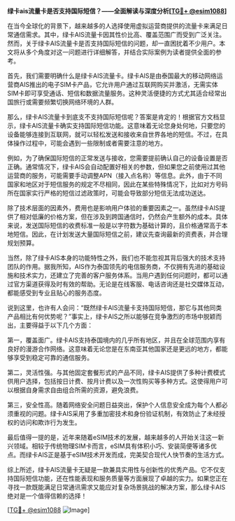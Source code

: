 **绿卡ais流量卡是否支持国际短信？——全面解读与深度分析[[TG💪+ @esim1088](https://t.me/s/esim1088)]**

在当今全球化的背景下，越来越多的人选择使用虚拟运营商提供的流量卡来满足日常通信需求。其中，绿卡AIS流量卡因其性价比高、覆盖范围广而受到广泛关注。然而，关于绿卡AIS流量卡是否支持国际短信的问题，却一直困扰着不少用户。本文将从多个角度对这一问题进行详细解答，并结合实际案例为读者提供全面的参考。

首先，我们需要明确什么是绿卡AIS流量卡。绿卡AIS是由泰国最大的移动网络运营商AIS推出的电子SIM卡产品，它允许用户通过互联网购买并激活，无需实体SIM卡即可享受通话、短信和数据流量服务。这种灵活便捷的方式尤其适合经常出国旅行或需要频繁切换网络环境的人群。

那么，绿卡AIS流量卡到底支不支持国际短信呢？答案是肯定的！根据官方文档显示，绿卡AIS流量卡确实支持国际短信功能。这意味着无论您身处何地，只要您的设备能够连接到互联网，就可以轻松发送和接收来自世界各地的短信。不过，在具体操作过程中，可能会遇到一些限制或者需要注意的地方。

例如，为了确保国际短信的正常发送与接收，您需要提前确认自己的设备设置是否正确。通常情况下，绿卡AIS会自动配置好相关的参数，但如果您之前使用过其他运营商的服务，可能需要手动调整APN（接入点名称）等信息。此外，由于不同国家和地区对于短信服务的规定不尽相同，因此在某些特殊情况下，比如对方号码所在国家实行严格的短信过滤政策时，可能会导致部分短信无法成功送达。

除了技术层面的因素外，费用也是影响用户体验的重要因素之一。虽然绿卡AIS提供了相对低廉的价格方案，但在涉及到跨国通信时，仍然会产生额外的成本。具体来说，发送国际短信的收费标准一般是以字符数为基础计算的，且价格通常高于本地短信。因此，在计划发送大量国际短信之前，建议先查询最新的资费表，并合理规划预算。

当然，除了绿卡AIS本身的功能特性之外，我们也不能忽视其背后强大的技术支持团队的作用。据我所知，AIS作为泰国领先的电信服务商，不仅拥有先进的基础设施和技术实力，还建立了完善的客户服务体系。当用户遇到任何问题时，都可以通过官方渠道获得及时有效的帮助。无论是在线客服、电话咨询还是社交媒体互动，都能感受到专业且贴心的服务态度。

说到这里，也许有人会问：“既然绿卡AIS流量卡支持国际短信，那它与其他同类产品相比有何优势呢？”事实上，绿卡AIS之所以能够在竞争激烈的市场中脱颖而出，主要得益于以下几个方面：

第一，覆盖面广。绿卡AIS支持泰国境内的几乎所有地区，并且在全球范围内享有良好的漫游合作网络。这意味着无论您是在东南亚其他国家还是更远的地方，都能够享受到稳定可靠的通信服务。

第二，灵活性强。与其他固定套餐形式的产品不同，绿卡AIS提供了多种计费模式供用户选择，包括按日计费、按月计费以及一次性购买等多种方式。这使得用户可以根据自身需求自由组合所需的资源，避免浪费。

第三，安全性高。随着网络安全问题日益突出，保护个人信息安全成为每个人都必须重视的问题。绿卡AIS采用了多重加密技术和身份验证机制，有效防止了未经授权的访问和欺诈行为发生。

最后值得一提的是，近年来随着eSIM技术的发展，越来越多的人开始关注这一新兴领域。相较于传统物理SIM卡而言，eSIM具有体积小巧、安装简便等诸多优点。而绿卡AIS正是基于eSIM技术开发而成，完美契合现代人快节奏的生活方式。

综上所述，绿卡AIS流量卡无疑是一款兼具实用性与创新性的优秀产品。它不仅支持国际短信功能，还在性能表现和服务质量等方面展现了卓越的实力。如果您正在寻找一款既能满足日常通讯需求又能应对复杂场景挑战的解决方案，那么绿卡AIS绝对是一个值得信赖的选择！

[[TG💪+ @esim1088](https://t.me/s/esim1088) ![Image](https://i.postimg.cc/4NQfJmqS/Snipaste-2025-05-13-00-14-12.png)]